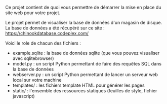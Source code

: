 Ce projet contient de quoi vous permettre de démarrer la mise en place du site web pour votre projet.

Le projet permet de visualiser la base de données d'un magasin de disque.
La base de données a été récupéré sur ce site :
https://chinookdatabase.codeplex.com/

Voici le role de chacun des fichiers :

 - example.sqlite : la base de données sqlite (que vous pouvez visualiser avec sqlitebrowser)
 - model.py : un script Python permettant de faire des requêtes SQL dans la base de données
 - webserver.py : un script Python permettant de lancer un serveur web local sur votre machine
 - templates/ : les fichiers template HTML pour générer les pages
 - static/ : l'ensemble des ressources statiques (feuilles de style, fichier javascript)
